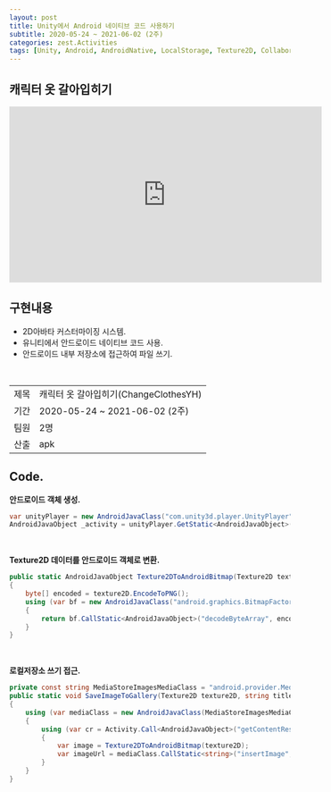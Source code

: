 ```yaml
---
layout: post
title: Unity에서 Android 네이티브 코드 사용하기
subtitle: 2020-05-24 ~ 2021-06-02 (2주)
categories: zest.Activities  
tags: [Unity, Android, AndroidNative, LocalStorage, Texture2D, Collaboration]  
---
```


## 캐릭터 옷 갈아입히기  
<iframe width="560" height="315" src="https://www.youtube.com/embed/bqZkXvOmhbk" title="YouTube video player" frameborder="0" allow="accelerometer; autoplay; clipboard-write; encrypted-media; gyroscope; picture-in-picture" allowfullscreen></iframe>

## 구현내용  
- 2D아바타 커스터마이징 시스템.  
- 유니티에서 안드로이드 네이티브 코드 사용.  
- 안드로이드 내부 저장소에 접근하여 파일 쓰기.  
<br>

<table>
  <tr>
    <td>제목</td>
    <td>캐릭터 옷 갈아입히기(ChangeClothesYH)</td>
  </tr>
  <tr>
    <td>기간</td>
    <td>2020-05-24 ~ 2021-06-02 (2주)</td>
  </tr>
  <tr>
    <td>팀원</td>
    <td>2명</td>
  </tr>
  <tr>
    <td>산출</td>
    <td>apk</td>
  </tr>
</table>

## Code.
**안드로이드 객체 생성.**  
``` csharp
var unityPlayer = new AndroidJavaClass("com.unity3d.player.UnityPlayer");
AndroidJavaObject _activity = unityPlayer.GetStatic<AndroidJavaObject>("currentActivity");
```  
<br>

**Texture2D 데이터를 안드로이드 객체로 변환.**  
``` csharp
public static AndroidJavaObject Texture2DToAndroidBitmap(Texture2D texture2D)
{
    byte[] encoded = texture2D.EncodeToPNG();
    using (var bf = new AndroidJavaClass("android.graphics.BitmapFactory"))
    {
        return bf.CallStatic<AndroidJavaObject>("decodeByteArray", encoded, 0, encoded.Length);
    }
}
```  
<br>

**로컬저장소 쓰기 접근.**  
``` csharp
private const string MediaStoreImagesMediaClass = "android.provider.MediaStore$Images$Media";
public static void SaveImageToGallery(Texture2D texture2D, string title, string description)
{
    using (var mediaClass = new AndroidJavaClass(MediaStoreImagesMediaClass))
    {
        using (var cr = Activity.Call<AndroidJavaObject>("getContentResolver"))
        {
            var image = Texture2DToAndroidBitmap(texture2D);
            var imageUrl = mediaClass.CallStatic<string>("insertImage", cr, image, title, description);
        }
    }
}
```  
